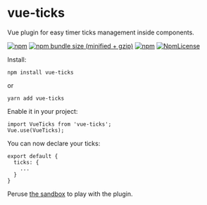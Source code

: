 # vue-ticks

Vue plugin for easy timer ticks management inside components.

[![npm](https://img.shields.io/npm/v/vue-ticks.svg)](https://www.npmjs.com/package/vue-ticks)
[![npm bundle size (minified + gzip)](https://img.shields.io/bundlephobia/minzip/react.svg)](https://www.npmjs.com/package/vue-ticks)
[![npm](https://img.shields.io/npm/dt/vue-ticks.svg)](https://www.npmjs.com/package/vue-ticks)
[![NpmLicense](https://img.shields.io/npm/l/vue-ticks.svg)](https://www.npmjs.com/package/vue-ticks)

Install:

    npm install vue-ticks

or

    yarn add vue-ticks

Enable it in your project:

    import VueTicks from 'vue-ticks';
    Vue.use(VueTicks);

You can now declare your ticks:

    export default {
      ticks: {
        ...
      }
    }

Peruse [the sandbox](https://codesandbox.io/s/r7r00mmm9q) to play with the plugin.

